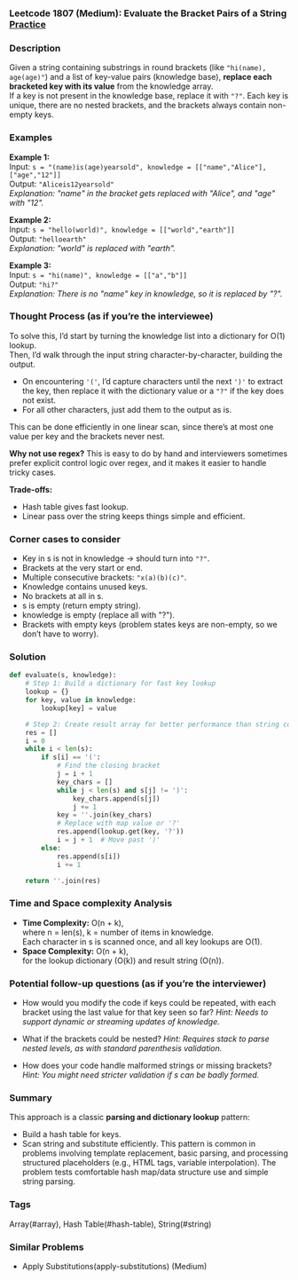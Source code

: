 ### Leetcode 1807 (Medium): Evaluate the Bracket Pairs of a String [Practice](https://leetcode.com/problems/evaluate-the-bracket-pairs-of-a-string)

### Description  
Given a string containing substrings in round brackets (like `"hi(name), age(age)"`) and a list of key-value pairs (knowledge base), **replace each bracketed key with its value** from the knowledge array.  
If a key is not present in the knowledge base, replace it with `"?"`. Each key is unique, there are no nested brackets, and the brackets always contain non-empty keys.

### Examples  

**Example 1:**  
Input: `s = "(name)is(age)yearsold", knowledge = [["name","Alice"],["age","12"]]`  
Output: `"Aliceis12yearsold"`  
*Explanation: "name" in the bracket gets replaced with "Alice", and "age" with "12".*

**Example 2:**  
Input: `s = "hello(world)", knowledge = [["world","earth"]]`  
Output: `"helloearth"`  
*Explanation: "world" is replaced with "earth".*

**Example 3:**  
Input: `s = "hi(name)", knowledge = [["a","b"]]`  
Output: `"hi?"`  
*Explanation: There is no "name" key in knowledge, so it is replaced by "?".*

### Thought Process (as if you’re the interviewee)  
To solve this, I’d start by turning the knowledge list into a dictionary for O(1) lookup.  
Then, I’d walk through the input string character-by-character, building the output.  
- On encountering `'('`, I’d capture characters until the next `')'` to extract the key, then replace it with the dictionary value or a `"?"` if the key does not exist.  
- For all other characters, just add them to the output as is.

This can be done efficiently in one linear scan, since there’s at most one value per key and the brackets never nest.

**Why not use regex?** This is easy to do by hand and interviewers sometimes prefer explicit control logic over regex, and it makes it easier to handle tricky cases.

**Trade-offs:**  
- Hash table gives fast lookup.
- Linear pass over the string keeps things simple and efficient.

### Corner cases to consider  
- Key in s is not in knowledge → should turn into `"?"`.
- Brackets at the very start or end.
- Multiple consecutive brackets: `"x(a)(b)(c)"`.
- Knowledge contains unused keys.
- No brackets at all in s.
- s is empty (return empty string).
- knowledge is empty (replace all with "?").
- Brackets with empty keys (problem states keys are non-empty, so we don’t have to worry).

### Solution

```python
def evaluate(s, knowledge):
    # Step 1: Build a dictionary for fast key lookup
    lookup = {}
    for key, value in knowledge:
        lookup[key] = value

    # Step 2: Create result array for better performance than string concat
    res = []
    i = 0
    while i < len(s):
        if s[i] == '(':
            # Find the closing bracket
            j = i + 1
            key_chars = []
            while j < len(s) and s[j] != ')':
                key_chars.append(s[j])
                j += 1
            key = ''.join(key_chars)
            # Replace with map value or '?'
            res.append(lookup.get(key, '?'))
            i = j + 1  # Move past ')'
        else:
            res.append(s[i])
            i += 1

    return ''.join(res)
```

### Time and Space complexity Analysis  

- **Time Complexity:** O(n + k),  
  where n = len(s), k = number of items in knowledge.  
  Each character in s is scanned once, and all key lookups are O(1).
- **Space Complexity:** O(n + k),  
  for the lookup dictionary (O(k)) and result string (O(n)).

### Potential follow-up questions (as if you’re the interviewer)  

- How would you modify the code if keys could be repeated, with each bracket using the last value for that key seen so far?
  *Hint: Needs to support dynamic or streaming updates of knowledge.*

- What if the brackets could be nested?
  *Hint: Requires stack to parse nested levels, as with standard parenthesis validation.*

- How does your code handle malformed strings or missing brackets?
  *Hint: You might need stricter validation if s can be badly formed.*

### Summary
This approach is a classic **parsing and dictionary lookup** pattern:  
- Build a hash table for keys.
- Scan string and substitute efficiently.
This pattern is common in problems involving template replacement, basic parsing, and processing structured placeholders (e.g., HTML tags, variable interpolation). The problem tests comfortable hash map/data structure use and simple string parsing.

### Tags
Array(#array), Hash Table(#hash-table), String(#string)

### Similar Problems
- Apply Substitutions(apply-substitutions) (Medium)